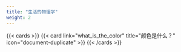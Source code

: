 ```yaml
---
title: "生活的物理学"
weight: 2
---
```


{{< cards >}}
{{< card link="what_is_the_color" title="颜色是什么？" icon="document-duplicate" >}}
{{< /cards >}}
